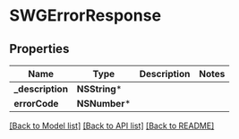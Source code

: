 # SWGErrorResponse

## Properties
Name | Type | Description | Notes
------------ | ------------- | ------------- | -------------
**_description** | **NSString*** |  | 
**errorCode** | **NSNumber*** |  | 

[[Back to Model list]](../README.md#documentation-for-models) [[Back to API list]](../README.md#documentation-for-api-endpoints) [[Back to README]](../README.md)


